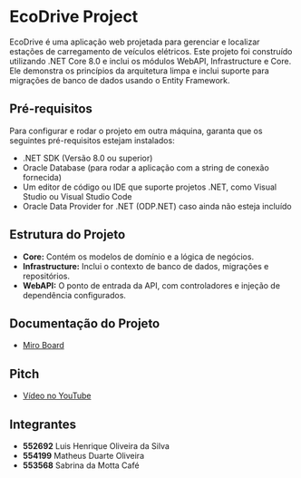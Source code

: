 # EcoDrive Project

EcoDrive é uma aplicação web projetada para gerenciar e localizar estações de carregamento de veículos elétricos. Este projeto foi construído utilizando .NET Core 8.0 e inclui os módulos WebAPI, Infrastructure e Core. Ele demonstra os princípios da arquitetura limpa e inclui suporte para migrações de banco de dados usando o Entity Framework.

## Pré-requisitos

Para configurar e rodar o projeto em outra máquina, garanta que os seguintes pré-requisitos estejam instalados:

- .NET SDK (Versão 8.0 ou superior)
- Oracle Database (para rodar a aplicação com a string de conexão fornecida)
- Um editor de código ou IDE que suporte projetos .NET, como Visual Studio ou Visual Studio Code
- Oracle Data Provider for .NET (ODP.NET) caso ainda não esteja incluído

## Estrutura do Projeto

- **Core:** Contém os modelos de domínio e a lógica de negócios.
- **Infrastructure:** Inclui o contexto de banco de dados, migrações e repositórios.
- **WebAPI:** O ponto de entrada da API, com controladores e injeção de dependência configurados.

## Documentação do Projeto

- [Miro Board](https://miro.com/app/board/uXjVLHL8-v4=/?share_link_id=73493550302)

## Pitch

- [Vídeo no YouTube](https://www.youtube.com/watch?v=8bzh6oU2oPI)

## Integrantes

- **552692** Luis Henrique Oliveira da Silva
- **554199** Matheus Duarte Oliveira
- **553568** Sabrina da Motta Café
